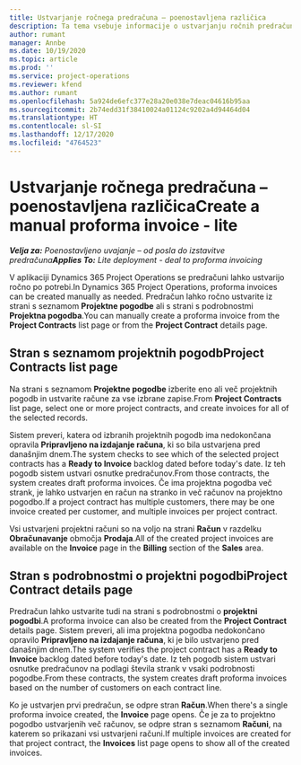 ```yaml
---
title: Ustvarjanje ročnega predračuna – poenostavljena različica
description: Ta tema vsebuje informacije o ustvarjanju ročnih predračunov v aplikaciji Project Operations.
author: rumant
manager: Annbe
ms.date: 10/19/2020
ms.topic: article
ms.prod: ''
ms.service: project-operations
ms.reviewer: kfend
ms.author: rumant
ms.openlocfilehash: 5a924de6efc377e28a20e038e7deac04616b95aa
ms.sourcegitcommit: 2b74edd31f38410024a01124c9202a4d94464d04
ms.translationtype: HT
ms.contentlocale: sl-SI
ms.lasthandoff: 12/17/2020
ms.locfileid: "4764523"
---
```

# <a name="create-a-manual-proforma-invoice---lite"></a><span data-ttu-id="917d4-103">Ustvarjanje ročnega predračuna – poenostavljena različica</span><span class="sxs-lookup"><span data-stu-id="917d4-103">Create a manual proforma invoice - lite</span></span>

<span data-ttu-id="917d4-104">_**Velja za:** Poenostavljeno uvajanje – od posla do izstavitve predračuna_</span><span class="sxs-lookup"><span data-stu-id="917d4-104">_**Applies To:** Lite deployment - deal to proforma invoicing_</span></span>

<span data-ttu-id="917d4-105">V aplikaciji Dynamics 365 Project Operations se predračuni lahko ustvarijo ročno po potrebi.</span><span class="sxs-lookup"><span data-stu-id="917d4-105">In Dynamics 365 Project Operations, proforma invoices can be created manually as needed.</span></span> <span data-ttu-id="917d4-106">Predračun lahko ročno ustvarite iz strani s seznamom **Projektne pogodbe** ali s strani s podrobnostmi **Projektna pogodba**.</span><span class="sxs-lookup"><span data-stu-id="917d4-106">You can manually create a proforma invoice from the **Project Contracts** list page or from the **Project Contract** details page.</span></span>

##  <a name="project-contracts-list-page"></a><span data-ttu-id="917d4-107">Stran s seznamom projektnih pogodb</span><span class="sxs-lookup"><span data-stu-id="917d4-107">Project Contracts list page</span></span>

<span data-ttu-id="917d4-108">Na strani s seznamom **Projektne pogodbe** izberite eno ali več projektnih pogodb in ustvarite račune za vse izbrane zapise.</span><span class="sxs-lookup"><span data-stu-id="917d4-108">From **Project Contracts** list page, select one or more project contracts, and create invoices for all of the selected records.</span></span>

<span data-ttu-id="917d4-109">Sistem preveri, katera od izbranih projektnih pogodb ima nedokončana opravila **Pripravljeno na izdajanje računa**, ki so bila ustvarjena pred današnjim dnem.</span><span class="sxs-lookup"><span data-stu-id="917d4-109">The system checks to see which of the selected project contracts has a **Ready to Invoice** backlog dated before today's date.</span></span> <span data-ttu-id="917d4-110">Iz teh pogodb sistem ustvari osnutke predračunov.</span><span class="sxs-lookup"><span data-stu-id="917d4-110">From those contracts, the system creates draft proforma invoices.</span></span> <span data-ttu-id="917d4-111">Če ima projektna pogodba več strank, je lahko ustvarjen en račun na stranko in več računov na projektno pogodbo.</span><span class="sxs-lookup"><span data-stu-id="917d4-111">If a project contract has multiple customers, there may be one invoice created per customer, and multiple invoices per project contract.</span></span>

<span data-ttu-id="917d4-112">Vsi ustvarjeni projektni računi so na voljo na strani **Račun** v razdelku **Obračunavanje** območja **Prodaja**.</span><span class="sxs-lookup"><span data-stu-id="917d4-112">All of the created project invoices are available on the **Invoice** page in the **Billing** section of the **Sales** area.</span></span>

## <a name="project-contract-details-page"></a><span data-ttu-id="917d4-113">Stran s podrobnostmi o projektni pogodbi</span><span class="sxs-lookup"><span data-stu-id="917d4-113">Project Contract details page</span></span>

<span data-ttu-id="917d4-114">Predračun lahko ustvarite tudi na strani s podrobnostmi o **projektni pogodbi**.</span><span class="sxs-lookup"><span data-stu-id="917d4-114">A proforma invoice can also be created from the **Project Contract** details page.</span></span> <span data-ttu-id="917d4-115">Sistem preveri, ali ima projektna pogodba nedokončano opravilo **Pripravljeno na izdajanje računa**, ki je bilo ustvarjeno pred današnjim dnem.</span><span class="sxs-lookup"><span data-stu-id="917d4-115">The system verifies the project contract has a **Ready to Invoice** backlog dated before today's date.</span></span> <span data-ttu-id="917d4-116">Iz teh pogodb sistem ustvari osnutke predračunov na podlagi števila strank v vsaki podrobnosti pogodbe.</span><span class="sxs-lookup"><span data-stu-id="917d4-116">From these contracts, the system creates draft proforma invoices based on the number of customers on each contract line.</span></span>

<span data-ttu-id="917d4-117">Ko je ustvarjen prvi predračun, se odpre stran **Račun**.</span><span class="sxs-lookup"><span data-stu-id="917d4-117">When there's a single proforma invoice created, the **Invoice** page opens.</span></span> <span data-ttu-id="917d4-118">Če je za to projektno pogodbo ustvarjenih več računov, se odpre stran s seznamom **Računi**, na katerem so prikazani vsi ustvarjeni računi.</span><span class="sxs-lookup"><span data-stu-id="917d4-118">If multiple invoices are created for that project contract, the **Invoices** list page opens to show all of the created invoices.</span></span>
